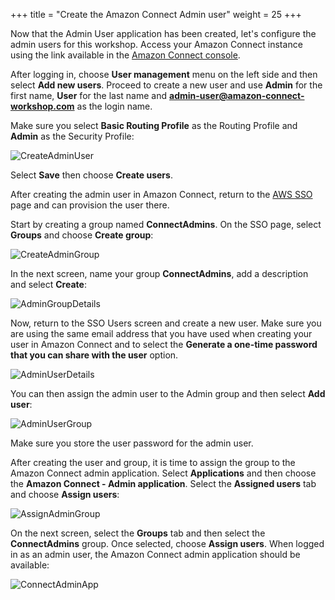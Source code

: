 +++
title = "Create the Amazon Connect Admin user"
weight = 25
+++

Now that the Admin User application has been created, let's configure the admin users for this workshop. Access your Amazon Connect instance using the link available in the [Amazon Connect console](https://console.aws.amazon.com/connect/home).

After logging in, choose **User management** menu on the left side and then select **Add new users**. Proceed to create a new user and use **Admin** for the first name, **User** for the last name and **admin-user@amazon-connect-workshop.com** as the login name.

Make sure you select **Basic Routing Profile** as the Routing Profile and **Admin** as the Security Profile:

![CreateAdminUser](/images/enable-aws-sso/create_connect_admin_user.png)

Select **Save** then choose **Create users**.

After creating the admin user in Amazon Connect, return to the [AWS SSO](https://console.aws.amazon.com/singlesignon/home) page and can provision the user there. 

Start by creating a group named **ConnectAdmins**. On the SSO page, select **Groups** and choose **Create group**:

![CreateAdminGroup](/images/enable-aws-sso/create_admin_group.png)

In the next screen, name your group **ConnectAdmins**, add a description and select **Create**:

![AdminGroupDetails](/images/enable-aws-sso/admin_group_details.png)

Now, return to the SSO Users screen and create a new user. Make sure you are using the same email address that you have used when creating your user in Amazon Connect and to select the **Generate a one-time password that you can share with the user** option.

![AdminUserDetails](/images/enable-aws-sso/admin_user_details.png)

You can then assign the admin user to the Admin group and then select **Add user**:

![AdminUserGroup](/images/enable-aws-sso/admin_user_group.png)

Make sure you store the user password for the admin user.

After creating the user and group, it is time to assign the group to the Amazon Connect admin application. Select **Applications** and then choose the **Amazon Connect - Admin application**. Select the **Assigned users** tab and choose **Assign users**:

![AssignAdminGroup](/images/enable-aws-sso/assign_admin_group.png)

On the next screen, select the **Groups** tab and then select the **ConnectAdmins** group. Once selected, choose **Assign users**. When logged in as an admin user,  the Amazon Connect admin application should be available:

![ConnectAdminApp](/images/enable-aws-sso/connect_admin_app.png)

